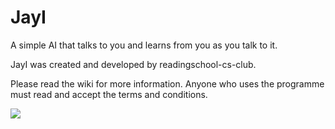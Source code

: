 # JayI
A simple AI that talks to you and learns from you as you talk to it.

JayI was created and developed by readingschool-cs-club.

Please read the wiki for more information.
Anyone who uses the programme must read and accept the terms and conditions.

![](http://upload.wikimedia.org/wikipedia/commons/a/ab/Patates.jpg)












